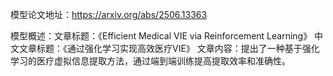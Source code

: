 模型论文地址：https://arxiv.org/abs/2506.13363

模型概述：文章标题：《Efficient Medical VIE via Reinforcement Learning》
中文文章标题：《通过强化学习实现高效医疗VIE》
文章内容：提出了一种基于强化学习的医疗虚拟信息提取方法，通过端到端训练提高提取效率和准确性。
